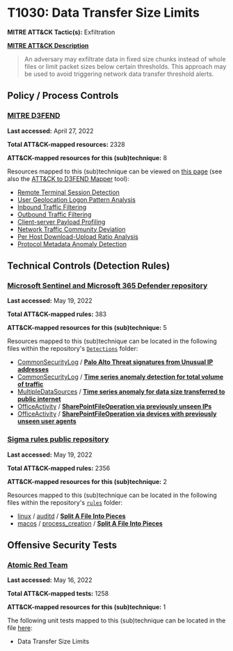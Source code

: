 # T1030: Data Transfer Size Limits
**MITRE ATT&CK Tactic(s):** Exfiltration

**[MITRE ATT&CK Description](https://attack.mitre.org/techniques/T1030)**
<blockquote>An adversary may exfiltrate data in fixed size chunks instead of whole files or limit packet sizes below certain thresholds. This approach may be used to avoid triggering network data transfer threshold alerts.</blockquote>

## Policy / Process Controls
### [MITRE D3FEND](https://d3fend.mitre.org/)
**Last accessed:** April 27, 2022

**Total ATT&CK-mapped resources:** 2328

**ATT&CK-mapped resources for this (sub)technique:** 8

Resources mapped to this (sub)technique can be viewed on [this page](https://d3fend.mitre.org/) (see also the [ATT&CK to D3FEND Mapper](https://d3fend.mitre.org/tools/attack-mapper) tool):

* [Remote Terminal Session Detection](https://d3fend.mitre.org/techniques/d3f:RemoteTerminalSessionDetection)
* [User Geolocation Logon Pattern Analysis](https://d3fend.mitre.org/techniques/d3f:UserGeolocationLogonPatternAnalysis)
* [Inbound Traffic Filtering](https://d3fend.mitre.org/techniques/d3f:InboundTrafficFiltering)
* [Outbound Traffic Filtering](https://d3fend.mitre.org/techniques/d3f:OutboundTrafficFiltering)
* [Client-server Payload Profiling](https://d3fend.mitre.org/techniques/d3f:Client-serverPayloadProfiling)
* [Network Traffic Community Deviation](https://d3fend.mitre.org/techniques/d3f:NetworkTrafficCommunityDeviation)
* [Per Host Download-Upload Ratio Analysis](https://d3fend.mitre.org/techniques/d3f:PerHostDownload-UploadRatioAnalysis)
* [Protocol Metadata Anomaly Detection](https://d3fend.mitre.org/techniques/d3f:ProtocolMetadataAnomalyDetection)

## Technical Controls (Detection Rules)
### [Microsoft Sentinel and Microsoft 365 Defender repository](https://github.com/Azure/Azure-Sentinel)
**Last accessed:** May 19, 2022

**Total ATT&CK-mapped rules:** 383

**ATT&CK-mapped resources for this (sub)technique:** 5

Resources mapped to this (sub)technique can be located in the following files within the repository's <code>[Detections](https://github.com/Azure/Azure-Sentinel/tree/master/Detections)</code> folder:

* [CommonSecurityLog](https://github.com/Azure/Azure-Sentinel/tree/master/Detections/CommonSecurityLog/) / **[Palo Alto Threat signatures from Unusual IP addresses](https://github.com/Azure/Azure-Sentinel/blob/master/Detections/CommonSecurityLog/PaloAlto-UnusualThreatSignatures.yaml)**
* [CommonSecurityLog](https://github.com/Azure/Azure-Sentinel/tree/master/Detections/CommonSecurityLog/) / **[Time series anomaly detection for total volume of traffic](https://github.com/Azure/Azure-Sentinel/blob/master/Detections/CommonSecurityLog/TimeSeriesAnomaly-MultiVendor_NetworkTraffic.yaml)**
* [MultipleDataSources](https://github.com/Azure/Azure-Sentinel/tree/master/Detections/MultipleDataSources/) / **[Time series anomaly for data size transferred to public internet](https://github.com/Azure/Azure-Sentinel/blob/master/Detections/MultipleDataSources/TimeSeriesAnomaly-MultiVendor_DataExfiltration.yaml)**
* [OfficeActivity](https://github.com/Azure/Azure-Sentinel/tree/master/Detections/OfficeActivity/) / **[SharePointFileOperation via previously unseen IPs](https://github.com/Azure/Azure-Sentinel/blob/master/Detections/OfficeActivity/SharePoint_Downloads_byNewIP.yaml)**
* [OfficeActivity](https://github.com/Azure/Azure-Sentinel/tree/master/Detections/OfficeActivity/) / **[SharePointFileOperation via devices with previously unseen user agents](https://github.com/Azure/Azure-Sentinel/blob/master/Detections/OfficeActivity/SharePoint_Downloads_byNewUserAgent.yaml)**

### [Sigma rules public repository](https://github.com/SigmaHQ/sigma)
**Last accessed:** May 19, 2022

**Total ATT&CK-mapped rules:** 2356

**ATT&CK-mapped resources for this (sub)technique:** 2

Resources mapped to this (sub)technique can be located in the following files within the repository's <code>[rules](https://github.com/SigmaHQ/sigma/tree/master/rules)</code> folder:

* [linux](https://github.com/SigmaHQ/sigma/tree/master/rules/linux/) / [auditd](https://github.com/SigmaHQ/sigma/tree/master/rules/linux/auditd/) / **[Split A File Into Pieces](https://github.com/SigmaHQ/sigma/blob/master/rules/linux/auditd/lnx_auditd_split_file_into_pieces.yml)**
* [macos](https://github.com/SigmaHQ/sigma/tree/master/rules/macos/) / [process_creation](https://github.com/SigmaHQ/sigma/tree/master/rules/macos/process_creation/) / **[Split A File Into Pieces](https://github.com/SigmaHQ/sigma/blob/master/rules/macos/process_creation/proc_creation_macos_split_file_into_pieces.yml)**


## Offensive Security Tests
### [Atomic Red Team](https://github.com/redcanaryco/atomic-red-team)
**Last accessed:** May 16, 2022

**Total ATT&CK-mapped tests:** 1258

**ATT&CK-mapped resources for this (sub)technique:** 1

The following unit tests mapped to this (sub)technique can be located in the file [here](https://github.com/redcanaryco/atomic-red-team/tree/master/atomics/T1030/T1030.yaml):

* Data Transfer Size Limits

